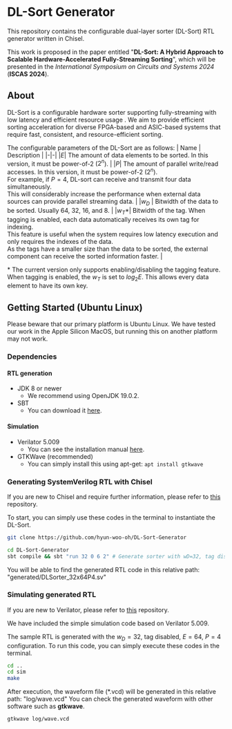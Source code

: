 DL-Sort Generator
=======================
This repository contains the configurable dual-layer sorter (DL-Sort) RTL generator written in Chisel.

This work is proposed in the paper entitled "**DL-Sort: A Hybrid Approach to Scalable Hardware-Accelerated Fully-Streaming Sorting**", which will be presented in the *International Symposium on Circuits and Systems 2024* (**ISCAS 2024**).


## About
DL-Sort is a configurable hardware sorter supporting fully-streaming with low latency and efficient resource usage 
.
We aim to provide efficient sorting acceleration for diverse FPGA-based and ASIC-based systems that require fast, consistent, and resource-efficient sorting.

The configurable parameters of the DL-Sort are as follows:
| Name | Description |
|-|-|
|$E$| The amount of data elements to be sorted. In this version, it must be power-of-2 ($2^n$). |
|$P$| The amount of parallel write/read accesses. In this version, it must be power-of-2 ($2^n)$. <br> For example, if $P=4$, DL-sort can receive and transmit four data simultaneously. <br> This will considerably increase the performance when external data sources can provide parallel streaming data. |
|$w_D$ | Bitwidth of the data to be sorted. Usually 64, 32, 16, and 8. |
|$w_T$*| Bitwidth of the tag. When tagging is enabled, each data automatically receives its own tag for indexing. <br> This feature is useful when the system requires low latency execution and only requires the indexes of the data. <br> As the tags have a smaller size than the data to be sorted, the external component can receive the sorted information faster. |

\* The current version only supports enabling/disabling the tagging feature. When tagging is enabled, the $w_T$ is set to $log_2E$. This allows every data element to have its own key.


## Getting Started (Ubuntu Linux)
Please beware that our primary platform is Ubuntu Linux. We have tested our work in the Apple Silicon MacOS, but running this on another platform may not work.
### Dependencies
#### RTL generation
- JDK 8 or newer
  - We recommend using OpenJDK 19.0.2.
- SBT
  - You can download it [here](https://www.scala-sbt.org/download.html).
#### Simulation
- Verilator 5.009
  - You can see the installation manual [here](https://verilator.org/guide/latest/install.html).
- GTKWave (recommended)
  - You can simply install this using apt-get: ```apt install gtkwave```

### Generating SystemVerilog RTL with Chisel
If you are new to Chisel and require further information, please refer to [this](https://github.com/chipsalliance/chisel) repository.

To start, you can simply use these codes in the terminal to instantiate the DL-Sort.

```bash
git clone https://github.com/hyun-woo-oh/DL-Sort-Generator

cd DL-Sort-Generator
sbt compile && sbt "run 32 0 6 2" # Generate sorter with wD=32, tag disabled, log2(E)=6, log2(P)=2
```
You will be able to find the generated RTL code in this relative path: "generated/DLSorter_32x64P4.sv"

### Simulating generated RTL
If you are new to Verilator, please refer to [this](https://github.com/verilator/verilator) repository.

We have included the simple simulation code based on Verilator 5.009.

The sample RTL is generated with the $w_D=32$, tag disabled, $E=64$, $P=4$ configuration.
To run this code, you can simply execute these codes in the terminal.

```bash
cd ..
cd sim
make
```
After execution, the waveform file (*.vcd) will be generated in this relative path: "log/wave.vcd"
You can check the generated waveform with other software such as **gtkwave**.
```
gtkwave log/wave.vcd
```
